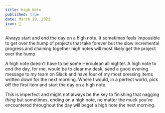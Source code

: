 ```yaml
---
title: High Note
published: true
date: March 29, 2022
icon: 💼
---
```


Always start and end the day on a high note. It sometimes feels impossible to get over the hump of projects that take forever but the slow incremental progress and chaining together high notes will most likely get the project over the hump.

A high note doesn't have to be some Herculean all nighter. A high note to end the day, for me, would be to clear my desk, send a good evening message to my team on Slack and have four of my most pressing items written down for the next morning. Where I would, in a perfect world, pick off the first item and start the day on a high note.

This is imperfect and might not always be the key to finishing that nagging *thing* but sometimes, ending on a high note, no matter the muck you've encountered throughout the day will beget a high note the next morning.
